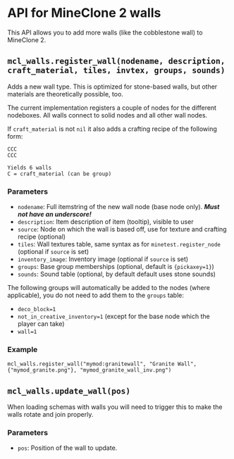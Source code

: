 # API for MineClone 2 walls

This API allows you to add more walls (like the cobblestone wall) to MineClone 2.

## `mcl_walls.register_wall(nodename, description, craft_material, tiles, invtex, groups, sounds)`

Adds a new wall type. This is optimized for stone-based walls, but other materials are theoretically possible, too.

The current implementation registers a couple of nodes for the different nodeboxes.
All walls connect to solid nodes and all other wall nodes.

If `craft_material` is not `nil` it also adds a crafting recipe of the following form:

    CCC
    CCC
    
    Yields 6 walls
    C = craft_material (can be group)

### Parameters
* `nodename`: Full itemstring of the new wall node (base node only). ***Must not have an underscore!***
* `description`: Item description of item (tooltip), visible to user
* `source`: Node on which the wall is based off, use for texture and crafting recipe (optional)
* `tiles`: Wall textures table, same syntax as for `minetest.register_node` (optional if `source` is set)
* `inventory_image`: Inventory image (optional if `source` is set)
* `groups`: Base group memberships (optional, default is `{pickaxey=1}`)
* `sounds`: Sound table (optional, by default default uses stone sounds)

The following groups will automatically be added to the nodes (where applicable), you do not need to add them
to the `groups` table:

* `deco_block=1`
* `not_in_creative_inventory=1` (except for the base node which the player can take)
* `wall=1`

### Example

    mcl_walls.register_wall("mymod:granitewall", "Granite Wall", {"mymod_granite.png"}, "mymod_granite_wall_inv.png")

## `mcl_walls.update_wall(pos)`

When loading schemas with walls you will need to trigger this to make the walls rotate and join properly.

### Parameters

* `pos`: Position of the wall to update.
